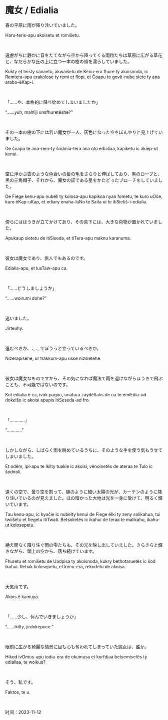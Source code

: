 # 魔女 / Edialia
<p>春の平原に雨が降り注いでいました。</p>
<p>Haru-teris-apu akoisetu et romišetu.</p>
<br>
<p>遠慮がちに静かに音をたてながら空から降ってくる雨粒たちは草原に広がる草花と、なだらかな丘の上に立つ一本の樹の頭を濡らしていました。</p>
<p>Kukty et teisty sanaetu, akwaišetu de Kenu-era fhure ty akoisnoda, ic Remtera-apu erakolose ty remi et flopi, et Čoapu te govë-nube siete ty ana arabo-ëKap-i.</p>
<br>
<p>「……や、本格的に降り始めてしまいましたか」</p>
<p>“……yuh, malniji unsfhuretëshe?”</p>
<br>
<p>その一本の樹の下には若い魔女が一人、灰色になった空をぼんやりと見上げていました。</p>
<p>De čoapu te ana-rem-ty šodmia-tera ana oto edialiaa, kapiketu ic akiep-ut kenui.</p>
<br>
<p>空に浮かぶ雲のような色合いの髪の毛をさらりと伸ばしており、黒のローブと、黒の三角帽子、それから、魔女の証である星をかたどったブローチをしていました。</p>
<p>De Fiege kenu-apu nubëli ty kolosa-apu kapikoa nyan fometu, te kuro uOče, kuro ëKap-uKap, et ediary enaha-laNo te Saita oi te itiSietiš-i-edialia.</p>
<br>
<p>傍らにはほうきが立てかけてあり、その真下には、大きな荷物が置かれていました。</p>
<p>Apukaup sietetu de itiSiseda, et tiTera-apu maknu karanuma.</p>
<br>
<p>彼女は魔女であり、旅人でもあるのです。</p>
<p>Edialia-apu, et lusTaw-apu ca.</p>
<br>
<p>「……どうしましょうか」</p>
<p>“……woirumi dohe?”</p>
<br>
<p>迷いました。</p>
<p>Jirteuhy.</p>
<br>
<p>進むべきか、ここでぼうっと立っているべきか。</p>
<p>Nizerapisehe, ur trakkum-apu usse nizsietehe.</p>
<br>
<p>彼女は魔女なものですから、その気になれば魔法で雨を退けながらほうきで飛ぶことも、不可能ではないのです。</p>
<p>Kot edialia ë ca, ivok paguo, unatura zaydëltaks de oa te emiEdia-ad dokeišo ic akoisi apupis itiSeseda-ad fro.</p>
<br>
<p>「…………」</p>
<p>“…………”</p>
<br>
<p>しかしながら、しばらく雨を眺めているうちに、そのような手を使う気もうせてしまいました。</p>
<p>Et odëm, ipi-apu te Ikilty tuakie ic akoisi, vënoinetës de ateraa te Tulo ic šodnoli.</p>
<br>
<p>遠くの空で、曇り空を割って、線のように細い太陽の光が、カーテンのように降り注いでいるのが見えました。ほの暗かった大地は光を一身に受けて、明るく輝いています。</p>
<p>Tau kenu-apu, ic kyačie ic nubëlty kenui de Fiege ëIki ty zeny solikahua, tui twiišetu et fiegetu itiTwati. Betsolietës ic ikahui de teraa te malikahu, ikahu-ut kolosepetu.</p>
<br>
<p>絶え間なく降り注ぐ雨の雫たちも、その光を映し出していました。きらきらと輝きながら、頭上の空から、落ち続けています。</p>
<p>Fhuretu et romišetu de Uadpisa ty akoisnoda, kukry bethotaruetës ic šod ikahui. Rehak kolosepetu, et kenu-era, rekodetu de akoisa.</p>
<br>
<p>天気雨です。</p>
<p>Akois ë kamuya.</p>
<br>
<p>「……少し、休んでいきましょうか」</p>
<p>“……ikilty, jirdokepoce.”</p>
<br>
<p>眼前に広がる綺麗な情景に目も心も奪われてしまっていた魔女は、誰か。</p>
<p>Hikod ivOmus-apu iodia-era de okumusa et korfdiaa betsemisetës ty edialiaa, te woikus?</p>
<br>
<p>そう、私です。</p>
<p>Faktos, te u.</p>
<br>
<p>时间：2023-11-12</p>